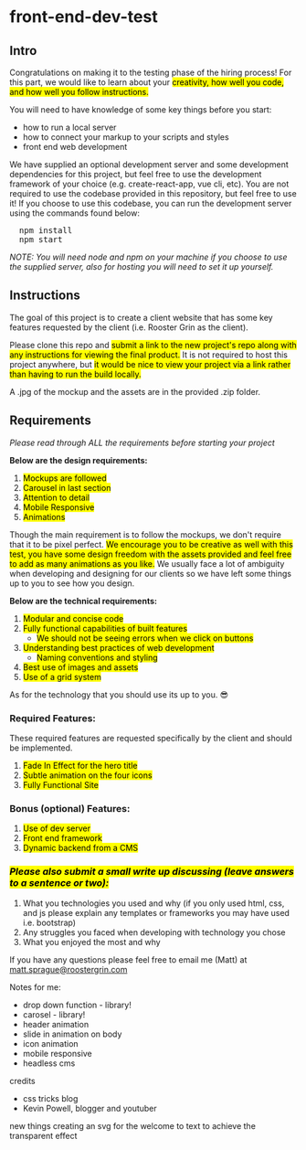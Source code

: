 # front-end-dev-test

## Intro

Congratulations on making it to the testing phase of the hiring process! For this part, we would like to learn about your <mark>creativity, how well you code, and how well you follow instructions.</mark>

You will need to have knowledge of some key things before you start:
  - how to run a local server
  - how to connect your markup to your scripts and styles
  - front end web development

We have supplied an optional development server and some development dependencies for this project, but feel free to use the development framework of your choice (e.g. create-react-app, vue cli, etc). You are not required to use the codebase provided in this repository, but feel free to use it! If you choose to use this codebase, you can run the development server using the commands found below:

<pre>
  npm install
  npm start
</pre>

<em>NOTE: You will need node and npm on your machine if you choose to use the supplied server, also for hosting you will need to set it up yourself.</em>

## Instructions

The goal of this project is to create a client website that has some key features requested by the client (i.e. Rooster Grin as the client).

Please clone this repo and <mark>submit a link to the new project's repo along with any instructions for viewing the final product.</mark> It is not required to host this project anywhere, but <mark>it would be nice to view your project via a link rather than having to run the build locally.</mark>

 A .jpg of the mockup and the assets are in the provided .zip folder.

## Requirements

<em>Please read through ALL the requirements before starting your project</em>

<strong>Below are the design requirements:</strong>

  1. <mark>Mockups are followed</mark>
  2. <mark>Carousel in last section</mark>
  3. <mark>Attention to detail</mark>
  4. <mark>Mobile Responsive</mark>
  5. <mark>Animations</mark>

Though the main requirement is to follow the mockups, we don't require that it to be pixel perfect. <mark>We encourage you to be creative as well with this test, you have some design freedom with the assets provided and feel free to add as many animations as you like.</mark> We usually face a lot of ambiguity when developing and designing for our clients so we have left some things up to you to see how you design.

<strong>Below are the technical requirements:</strong>

  1. <mark>Modular and concise code</mark>
  2. <mark>Fully functional capabilities of built features</mark>
      - <mark>We should not be seeing errors when we click on buttons</mark>
  3. <mark>Understanding best practices of web development</mark>
      - <mark>Naming conventions and styling</mark>
  4. <mark>Best use of images and assets</mark>
  5. <mark>Use of a grid system</mark>

As for the technology that you should use its up to you. 😎

### Required Features:

These required features are requested specifically by the client and should be implemented.

  1. <mark>Fade In Effect for the hero title</mark>
  2. <mark>Subtle animation on the four icons</mark>
  3. <mark>Fully Functional Site</mark>

### Bonus (optional) Features:
  1. <mark>Use of dev server</mark>
  2. <mark>Front end framework</mark>
  3. <mark>Dynamic backend from a CMS</mark>

### <mark>*Please also submit a small write up discussing (leave answers to a sentence or two):*</mark>

  1. What you technologies you used and why (if you only used html, css, and js please explain any templates or frameworks you may have used i.e. bootstrap)
  2. Any struggles you faced when developing with technology you chose
  3. What you enjoyed the most and why

If you have any questions please feel free to email me (Matt) at matt.sprague@roostergrin.com

Notes for me:
 - drop down function - library!
 - carosel - library!
 - header animation
 - slide in animation on body
 - icon animation
 - mobile responsive
 - headless cms

 credits
  - css tricks blog
  - Kevin Powell, blogger and youtuber 

new things
creating an svg for the welcome to text to achieve the transparent effect
